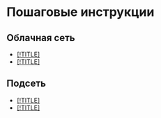 # Пошаговые инструкции

## Облачная сеть

- [[!TITLE]](network-create.md)
- [[!TITLE]](network-delete.md)

## Подсеть

- [[!TITLE]](subnet-create.md)
- [[!TITLE]](subnet-delete.md)


